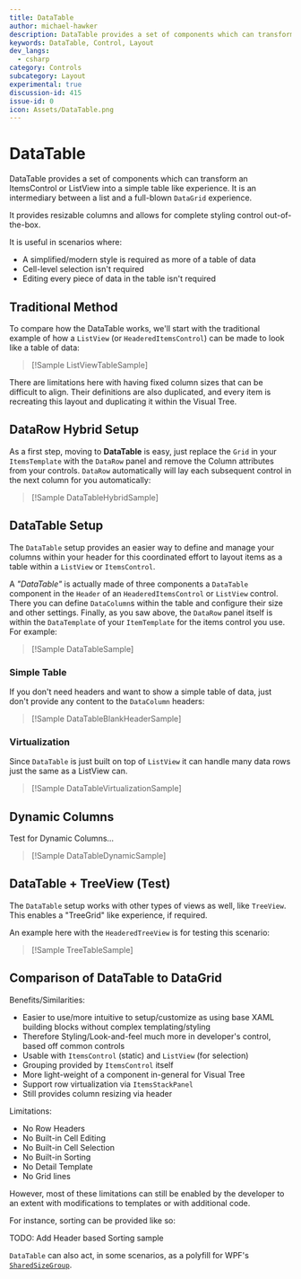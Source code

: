 ```yaml
---
title: DataTable
author: michael-hawker
description: DataTable provides a set of components which can transform an ItemsControl or ListView into a simple table like experience.
keywords: DataTable, Control, Layout
dev_langs:
  - csharp
category: Controls
subcategory: Layout
experimental: true
discussion-id: 415
issue-id: 0
icon: Assets/DataTable.png
---
```


# DataTable

DataTable provides a set of components which can transform an ItemsControl or ListView into a simple table
like experience. It is an intermediary between a list and a full-blown `DataGrid` experience.

It provides resizable columns and allows for complete styling control out-of-the-box.

It is useful in scenarios where:

- A simplified/modern style is required as more of a table of data
- Cell-level selection isn't required
- Editing every piece of data in the table isn't required

## Traditional Method

To compare how the DataTable works, we'll start with the traditional example of how a `ListView` (or `HeaderedItemsControl`)
can be made to look like a table of data:

> [!Sample ListViewTableSample]

There are limitations here with having fixed column sizes that can be difficult to align. Their definitions are
also duplicated, and every item is recreating this layout and duplicating it within the Visual Tree.

## DataRow Hybrid Setup

As a first step, moving to **DataTable** is easy, just replace the `Grid` in your `ItemsTemplate` with the `DataRow` panel
and remove the Column attributes from your controls. `DataRow` automatically will lay each subsequent control in the next column
for you automatically:

> [!Sample DataTableHybridSample]

## DataTable Setup

The `DataTable` setup provides an easier way to define and manage your columns within your header for this coordinated effort
to layout items as a table within a `ListView` or `ItemsControl`.

A _"DataTable"_ is actually made of three components a `DataTable` component in the `Header` of an `HeaderedItemsControl` or
`ListView` control. There you can define `DataColumn`s within the table and configure their size and other settings.
Finally, as you saw above, the `DataRow` panel itself is within the `DataTemplate` of your `ItemTemplate` for the items control
you use. For example:

> [!Sample DataTableSample]

### Simple Table

If you don't need headers and want to show a simple table of data, just don't provide any content to the `DataColumn` headers:

> [!Sample DataTableBlankHeaderSample]

### Virtualization

Since `DataTable` is just built on top of `ListView` it can handle many data rows just the same as a ListView can.

> [!Sample DataTableVirtualizationSample]

## Dynamic Columns

Test for Dynamic Columns...

> [!Sample DataTableDynamicSample]

## DataTable + TreeView (Test)

The `DataTable` setup works with other types of views as well, like `TreeView`. This enables a "TreeGrid" like experience, if required.

An example here with the `HeaderedTreeView` is for testing this scenario:

> [!Sample TreeTableSample]

## Comparison of DataTable to DataGrid

Benefits/Similarities:

- Easier to use/more intuitive to setup/customize as using base XAML building blocks without complex templating/styling
- Therefore Styling/Look-and-feel much more in developer's control, based off common controls
- Usable with `ItemsControl` (static) and `ListView` (for selection)
- Grouping provided by `ItemsControl` itself
- More light-weight of a component in-general for Visual Tree
- Support row virtualization via `ItemsStackPanel`
- Still provides column resizing via header

Limitations:

- No Row Headers
- No Built-in Cell Editing
- No Built-in Cell Selection
- No Built-in Sorting
- No Detail Template
- No Grid lines

However, most of these limitations can still be enabled by the developer to an extent with modifications to templates or
with additional code.

For instance, sorting can be provided like so:

TODO: Add Header based Sorting sample

`DataTable` can also act, in some scenarios, as a polyfill for WPF's [`SharedSizeGroup`](https://learn.microsoft.com/dotnet/desktop/wpf/controls/how-to-share-sizing-properties-between-grids).
